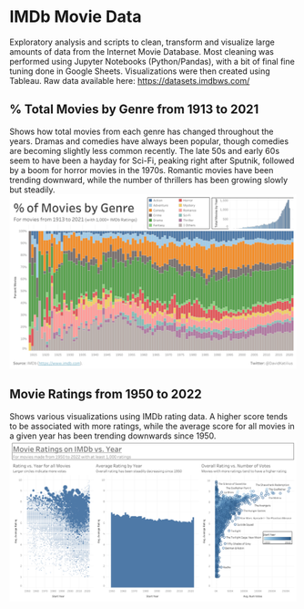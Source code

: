 # IMDb Movie Data
Exploratory analysis and scripts to clean, transform and visualize large amounts of data from the Internet Movie Database. Most cleaning was performed using Jupyter Notebooks (Python/Pandas), with a bit of final fine tuning done in Google Sheets. Visualizations were then created using Tableau. Raw data available here: https://datasets.imdbws.com/

## % Total Movies by Genre from 1913 to 2021
Shows how total movies from each genre has changed throughout the years. Dramas and comedies have always been popular, though comedies are becoming slightly less common recently. The late 50s and early 60s seem to have been a hayday for Sci-Fi, peaking right after Sputnik, followed by a boom for horror movies in the 1970s. Romantic movies have been trending downward, while the number of thrillers has been growing slowly but steadily. 
![Total Movies by Genre](visualisations/total-movies-by-genre-1913-to-2021.png?raw=true "% of Movies by Genre")


## Movie Ratings from 1950 to 2022
Shows various visualizations using IMDb rating data. A higher score tends to be associated with more ratings, while the average score for all movies in a given year has been trending downwards since 1950.
![Movie Ratings](visualisations/yearly-ratings-1950-to-2021.png?raw=true "Movie Ratings from 1950 to 2022")
